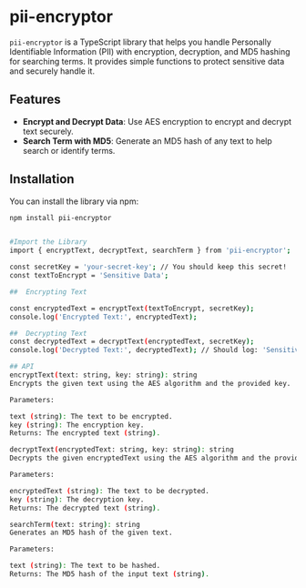 # pii-encryptor

`pii-encryptor` is a TypeScript library that helps you handle Personally Identifiable Information (PII) with encryption, decryption, and MD5 hashing for searching terms. It provides simple functions to protect sensitive data and securely handle it.

## Features

- **Encrypt and Decrypt Data**: Use AES encryption to encrypt and decrypt text securely.
- **Search Term with MD5**: Generate an MD5 hash of any text to help search or identify terms.

## Installation

You can install the library via npm:

```bash
npm install pii-encryptor


#Import the Library
import { encryptText, decryptText, searchTerm } from 'pii-encryptor';

const secretKey = 'your-secret-key'; // You should keep this secret!
const textToEncrypt = 'Sensitive Data';

##  Encrypting Text

const encryptedText = encryptText(textToEncrypt, secretKey);
console.log('Encrypted Text:', encryptedText);

##  Decrypting Text
const decryptedText = decryptText(encryptedText, secretKey);
console.log('Decrypted Text:', decryptedText); // Should log: 'Sensitive Data'

## API
encryptText(text: string, key: string): string
Encrypts the given text using the AES algorithm and the provided key.

Parameters:

text (string): The text to be encrypted.
key (string): The encryption key.
Returns: The encrypted text (string).

decryptText(encryptedText: string, key: string): string
Decrypts the given encryptedText using the AES algorithm and the provided key.

Parameters:

encryptedText (string): The text to be decrypted.
key (string): The decryption key.
Returns: The decrypted text (string).

searchTerm(text: string): string
Generates an MD5 hash of the given text.

Parameters:

text (string): The text to be hashed.
Returns: The MD5 hash of the input text (string).
